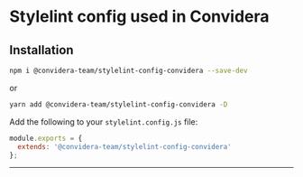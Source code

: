 # Stylelint config used in Convidera

## Installation

```sh
npm i @convidera-team/stylelint-config-convidera --save-dev
```

or

```sh
yarn add @convidera-team/stylelint-config-convidera -D
```

Add the following to your `stylelint.config.js` file:

```javascript
module.exports = {
  extends: '@convidera-team/stylelint-config-convidera'
};
```

---
